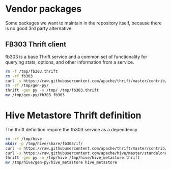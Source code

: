 # Vendor packages

Some packages we want to maintain in the repository itself, because there is no good 3rd party alternative.

## FB303 Thrift client

fb303 is a base Thrift service and a common set of functionality for querying stats, options, and other information from a service.

```bash
rm -f /tmp/fb303.thrift
rm -rf fb303
curl -s https://raw.githubusercontent.com/apache/thrift/master/contrib/fb303/if/fb303.thrift > /tmp/fb303.thrift
rm -rf /tmp/gen-py/
thrift -gen py -o /tmp/ /tmp/fb303.thrift
mv /tmp/gen-py/fb303 fb303
```

# Hive Metastore Thrift definition

The thrift definition require the fb303 service as a dependency

```bash
rm -rf /tmp/hive
mkdir -p /tmp/hive/share/fb303/if/
curl -s https://raw.githubusercontent.com/apache/thrift/master/contrib/fb303/if/fb303.thrift > /tmp/hive/share/fb303/if/fb303.thrift
curl -s https://raw.githubusercontent.com/apache/hive/master/standalone-metastore/metastore-common/src/main/thrift/hive_metastore.thrift > /tmp/hive/hive_metastore.thrift
thrift -gen py -o /tmp/hive /tmp/hive/hive_metastore.thrift
mv /tmp/hive/gen-py/hive_metastore hive_metastore
```
